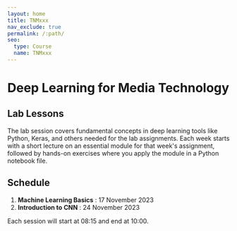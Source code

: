 ```yaml
---
layout: home
title: TNMxxx
nav_exclude: true
permalink: /:path/
seo:
  type: Course
  name: TNMxxx
---
```


# Deep Learning for Media Technology

## Lab Lessons

The lab session covers fundamental concepts in deep learning tools like Python, Keras, and others needed for the lab assignments. Each week starts with a short lecture on an essential module for that week's assignment, followed by hands-on exercises where you apply the module in a Python notebook file.

## Schedule

1. **Machine Learning Basics** : 17 November 2023
2. **Introduction to CNN** : 24 November 2023


Each session will start at 08:15 and end at 10:00.

